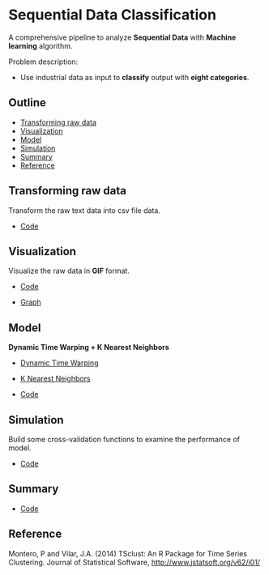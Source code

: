 # Sequential Data Classification

A comprehensive pipeline to analyze **Sequential Data** with **Machine learning** algorithm.

Problem description:

- Use industrial data as input to **classify** output with **eight categories**.

## Outline

- [Transforming raw data](#Transforming-raw-data)
- [Visualization](#Visualization)
- [Model](#Model)
- [Simulation](#Simulation)
- [Summary](#Summary)
- [Reference](#Reference)

## Transforming raw data

Transform the raw text data into csv file data.

- [Code](https://github.com/yuting1214/Sequential-Data-Classification/blob/master/code/CSV_transform_code.R)

## Visualization

Visualize the raw data in **GIF** format.

- [Code](https://github.com/yuting1214/Sequential-Data-Classification/blob/master/code/Visualization_code.R)

- [Graph](https://github.com/yuting1214/Sequential-Data-Classification/blob/master/gif) 


## Model

**Dynamic Time Warping + K Nearest Neighbors**

- [Dynamic Time Warping](https://en.wikipedia.org/wiki/Dynamic_time_warping)

- [K Nearest Neighbors](https://en.wikipedia.org/wiki/K-nearest_neighbors_algorithm)

- [Code](https://github.com/yuting1214/Sequential-Data-Classification/blob/master/code/Classification_function.R)

## Simulation

Build some cross-validation functions to examine the performance of model.

- [Code](https://github.com/yuting1214/Sequential-Data-Classification/blob/master/code/Validation_Simulation.R)

## Summary

- [Code](https://github.com/yuting1214/Sequential-Data-Classification/blob/master/code/Sum_up.R)

## Reference

Montero, P and Vilar, J.A. (2014) TSclust: An R Package for Time Series Clustering. Journal of Statistical Software, http://www.jstatsoft.org/v62/i01/
